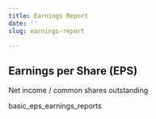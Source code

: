 ```yaml
---
title: Earnings Report
date: ''
slug: earnings-report

---
```

## Earnings per Share (EPS)

Net income / common shares outstanding

basic_eps_earnings_reports